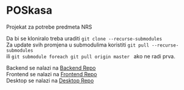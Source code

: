 # POSkasa

Projekat za potrebe predmeta NRS

Da bi se kloniralo treba uraditi `git clone --recurse-submodules`<br/>
Za update svih promjena u submodulima koristiti `git pull --recurse-submodules`<br/> ili `git submodule foreach git pull origin master
` ako ne radi prva.

Backend se nalazi na [Backend Repo](https://github.com/SuperRsDev/POSKasa-Backend.git)<br/>
Frontend se nalazi na [Frontend Repo](https://github.com/SuperRsDev/POSKasa-Frontend.git)<br/>
Desktop se nalazi na [Desktop Repo](https://github.com/SuperRsDev/POSKasa-Desktop.git)<br/>


